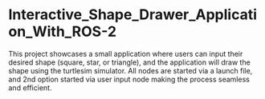 # Interactive_Shape_Drawer_Application_With_ROS-2
 This project showcases a small application where users can input their desired shape (square, star, or triangle), and the application will draw the shape using the turtlesim simulator. All nodes are started via a launch file, and 2nd option started via user input node making the process seamless and efficient.
